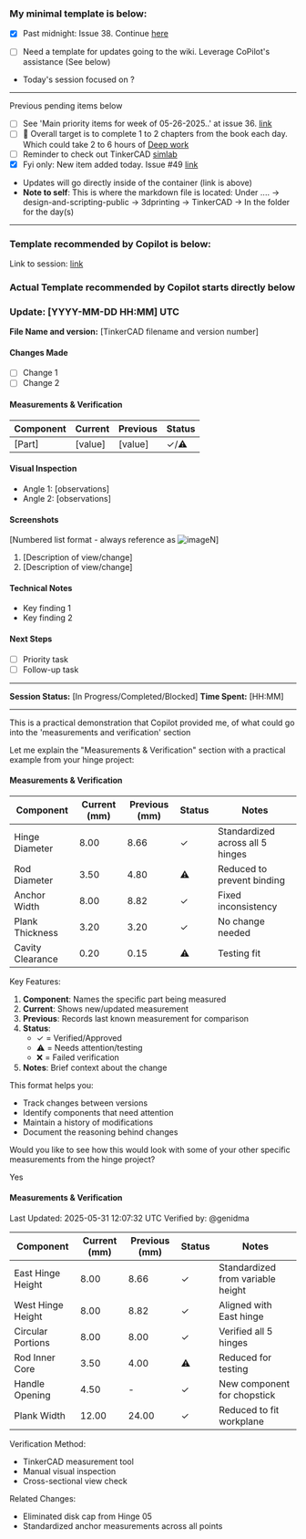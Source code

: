 ### My minimal template is below: 

- [x] Past midnight: Issue 38. Continue [here](https://github.com/Shangrila-VHP/shangrila-vhp/issues/38#issuecomment-2917914358)

- [ ] Need a template for updates going to the wiki. Leverage CoPilot's assistance (See below)

- Today's session focused on ?


---
Previous pending items below

- [ ] See 'Main priority items for week of 05-26-2025..' at issue 36. [link](https://github.com/Shangrila-VHP/shangrila-vhp/issues/36)
- [ ] 🎯 Overall target is to complete 1 to 2 chapters from the book each day. Which could take 2 to 6 hours of [Deep work](https://www.amazon.com/Deep-Work-Focused-Success-Distracted/dp/1455586692)
- [ ] Reminder to check out TinkerCAD [simlab](https://www.tinkercad.com/simlab)
- [x] Fyi only: New item added today. Issue #49 [link](https://github.com/Shangrila-VHP/shangrila-vhp/issues/49)
-  Updates will go directly inside of the container (link is above)
- **Note to self**: This is where the markdown file is located: Under ....  -> design-and-scripting-public -> 3dprinting -> TinkerCAD -> In the folder for the day(s)

---
### Template recommended by Copilot is below: 

Link to session: [link](https://github.com/copilot/c/aaca47f2-8b28-441b-b367-e64d088f1f70)

### Actual Template recommended by Copilot starts directly below 

### Update: [YYYY-MM-DD HH:MM] UTC
**File Name and version:** [TinkerCAD filename and version number]

#### Changes Made
- [ ] Change 1
- [ ] Change 2

#### Measurements & Verification
| Component | Current | Previous | Status |
|-----------|---------|----------|---------|
| [Part] | [value] | [value] | ✓/⚠️ |

#### Visual Inspection
- Angle 1: [observations]
- Angle 2: [observations]

#### Screenshots
[Numbered list format - always reference as ![imageN](imageN)]
1. [Description of view/change]
2. [Description of view/change]

#### Technical Notes
- Key finding 1
- Key finding 2

#### Next Steps
- [ ] Priority task
- [ ] Follow-up task

---
**Session Status:** [In Progress/Completed/Blocked]
**Time Spent:** [HH:MM]

---
This is a practical demonstration that Copilot provided me, of what could go into the 'measurements and verification' section

Let me explain the "Measurements & Verification" section with a practical example from your hinge project:

#### Measurements & Verification
| Component | Current (mm) | Previous (mm) | Status | Notes |
|-----------|-------------|---------------|--------|-------|
| Hinge Diameter | 8.00 | 8.66 | ✓ | Standardized across all 5 hinges |
| Rod Diameter | 3.50 | 4.80 | ⚠️ | Reduced to prevent binding |
| Anchor Width | 8.00 | 8.82 | ✓ | Fixed inconsistency |
| Plank Thickness | 3.20 | 3.20 | ✓ | No change needed |
| Cavity Clearance | 0.20 | 0.15 | ⚠️ | Testing fit |


Key Features:
1. **Component**: Names the specific part being measured
2. **Current**: Shows new/updated measurement
3. **Previous**: Records last known measurement for comparison
4. **Status**:
   - ✓ = Verified/Approved
   - ⚠️ = Needs attention/testing
   - ❌ = Failed verification
4. **Notes**: Brief context about the change

This format helps you:
- Track changes between versions
- Identify components that need attention
- Maintain a history of modifications
- Document the reasoning behind changes

Would you like to see how this would look with some of your other specific measurements from the hinge project?

Yes

#### Measurements & Verification
Last Updated: 2025-05-31 12:07:32 UTC
Verified by: @genidma

| Component | Current (mm) | Previous (mm) | Status | Notes |
|-----------|-------------|---------------|--------|-------|
| East Hinge Height | 8.00 | 8.66 | ✓ | Standardized from variable height |
| West Hinge Height | 8.00 | 8.82 | ✓ | Aligned with East hinge |
| Circular Portions | 8.00 | 8.00 | ✓ | Verified all 5 hinges |
| Rod Inner Core | 3.50 | 4.00 | ⚠️ | Reduced for testing |
| Handle Opening | 4.50 | - | ✓ | New component for chopstick |
| Plank Width | 12.00 | 24.00 | ✓ | Reduced to fit workplane |

Verification Method:
- TinkerCAD measurement tool
- Manual visual inspection
- Cross-sectional view check

Related Changes:
- Eliminated disk cap from Hinge 05
- Standardized anchor measurements across all points

